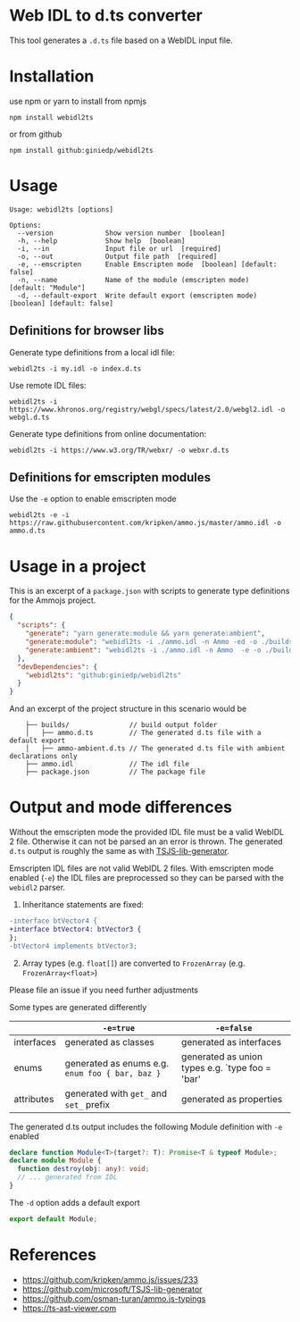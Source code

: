 # Web IDL to d.ts converter

This tool generates a `.d.ts` file based on a WebIDL input file.

# Installation

use npm or yarn to install from npmjs

```shell
npm install webidl2ts
```

or from github

```shell
npm install github:giniedp/webidl2ts
```

# Usage

```
Usage: webidl2ts [options]

Options:
  --version             Show version number  [boolean]
  -h, --help            Show help  [boolean]
  -i, --in              Input file or url  [required]
  -o, --out             Output file path  [required]
  -e, --emscripten      Enable Emscripten mode  [boolean] [default: false]
  -n, --name            Name of the module (emscripten mode)  [default: "Module"]
  -d, --default-export  Write default export (emscripten mode)  [boolean] [default: false]
```

## Definitions for browser libs

Generate type definitions from a local idl file:
```
webidl2ts -i my.idl -o index.d.ts
```

Use remote IDL files:
```
webidl2ts -i https://www.khronos.org/registry/webgl/specs/latest/2.0/webgl2.idl -o webgl.d.ts
```

Generate type definitions from online documentation:
```
webidl2ts -i https://www.w3.org/TR/webxr/ -o webxr.d.ts
```

## Definitions for emscripten modules

Use the `-e` option to enable emscripten mode

```
webidl2ts -e -i https://raw.githubusercontent.com/kripken/ammo.js/master/ammo.idl -o ammo.d.ts
```

# Usage in a project

This is an excerpt of a `package.json` with scripts to generate type definitions for the Ammojs project.

```json
{
  "scripts": {
    "generate": "yarn generate:module && yarn generate:ambient",
    "generate:module": "webidl2ts -i ./ammo.idl -n Ammo -ed -o ./builds/ammo.d.ts",
    "generate:ambient": "webidl2ts -i ./ammo.idl -n Ammo  -e -o ./builds/ammo-ambient.d.ts",
  },
  "devDependencies": {
    "webidl2ts": "github:giniedp/webidl2ts"
  }
}
```

And an excerpt of the project structure in this scenario would be

```
    ├── builds/               // build output folder
    │   ├── ammo.d.ts         // The generated d.ts file with a default export
    │   ├── ammo-ambient.d.ts // The generated d.ts file with ambient declarations only
    ├── ammo.idl              // The idl file
    ├── package.json          // The package file
```

# Output and mode differences

Without the emscripten mode the provided IDL file must be a valid WebIDL 2 file. Otherwise it can not be parsed an an error is thrown. The generated `d.ts` output is roughly the same as with [TSJS-lib-generator](https://github.com/microsoft/TSJS-lib-generator).

Emscripten IDL files are not valid WebIDL 2 files. With emscripten mode enabled (`-e`) the IDL files are preprocessed so they can be parsed with the `webidl2` parser.

1. Inheritance statements are fixed:

```diff
-interface btVector4 {
+interface btVector4: btVector3 {
};
-btVector4 implements btVector3;
```

2. Array types (e.g. `float[]`) are converted to `FrozenArray` (e.g. `FrozenArray<float>`)

Please file an issue if you need further adjustments

Some types are generated differently

|| `-e=true` | `-e=false` |
|---|---|---|
|interfaces| generated as classes | generated as interfaces |
|enums| generated as enums e.g. `enum foo { bar, baz }` | generated as union types e.g. `type foo = 'bar' | 'baz'` |
|attributes| generated with `get_` and `set_` prefix | generated as properties |

The generated d.ts output includes the following Module definition with `-e` enabled

```ts
declare function Module<T>(target?: T): Promise<T & typeof Module>;
declare module Module {
  function destroy(obj: any): void;
  // ... generated from IDL
}
```

The `-d` option adds a default export
```ts
export default Module;
```

# References

- https://github.com/kripken/ammo.js/issues/233
- https://github.com/microsoft/TSJS-lib-generator
- https://github.com/osman-turan/ammo.js-typings
- https://ts-ast-viewer.com

